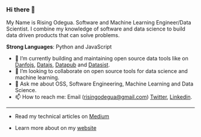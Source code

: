 ### Hi there 👋

My Name is Rising Odegua. Software and Machine Learning Engineer/Data Scientist. I combine my knowledge of software and data science to build data driven products that can solve problems. 

**Strong Languages**: Python and JavaScript
  
- 🔭 I’m currently building and maintaining open source data tools like on [Danfojs](https://github.com/opensource9ja/danfojs), [Datajs](https://github.com/datopian/data.js), [Datapub](https://github.com/datopian/datapub) and [Datasist](https://github.com/risenW/datasist).
- 👯 I’m looking to collaborate on open source tools for data science and machine learning.
- 💬 Ask me about OSS, Software Engineering, Machine Learning and Data Science.
- 📫 How to reach me: Email (risingodegua@gmail.com) [Twitter](https://twitter.com/risingodegua), [Linkedin](https://www.linkedin.com/in/risingdeveloper).

--------------

- Read my technical articles on [Medium](https://medium.com/@risingdeveloper)

- Learn more about on my [website](https://risenw.github.io/risingodegua/)

